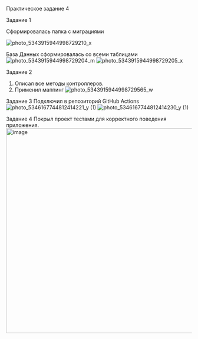 Практическое задание 4

Задание 1

Сформировалась папка с миграциями 
 
![photo_5343915944998729210_x](https://github.com/user-attachments/assets/b3d64b9e-db14-49b4-9839-90d8b75a2736)

  
База Данных сформировалась со всеми таблицами
![photo_5343915944998729204_m](https://github.com/user-attachments/assets/3df11135-1d0c-4981-8dc0-f0d835a7ca79) 
![photo_5343915944998729205_x](https://github.com/user-attachments/assets/16ca3cbb-bde1-4375-aa04-faf0f770cb6d)
 
 
Задание 2
1. Описал все методы контроллеров.
2. Применил маппинг
![photo_5343915944998729565_w](https://github.com/user-attachments/assets/c3cba831-ef79-48c2-90e0-7a775223e8cd)
 
Задание 3
Подключил в репозиторий GitHub Actions
![photo_5346167744812414221_y (1)](https://github.com/user-attachments/assets/4dea8e71-a865-4a4d-a2bb-ac3b54af88d5)
![photo_5346167744812414230_y (1)](https://github.com/user-attachments/assets/843ee1da-7f7d-4099-ba9a-df672b79259f)

Задание 4
Покрыл проект тестами для корректного поведения приложения. 
<img width="713" height="555" alt="image" src="https://github.com/user-attachments/assets/782e3190-dc2b-47cf-81a3-43f6b4bf0102" />
